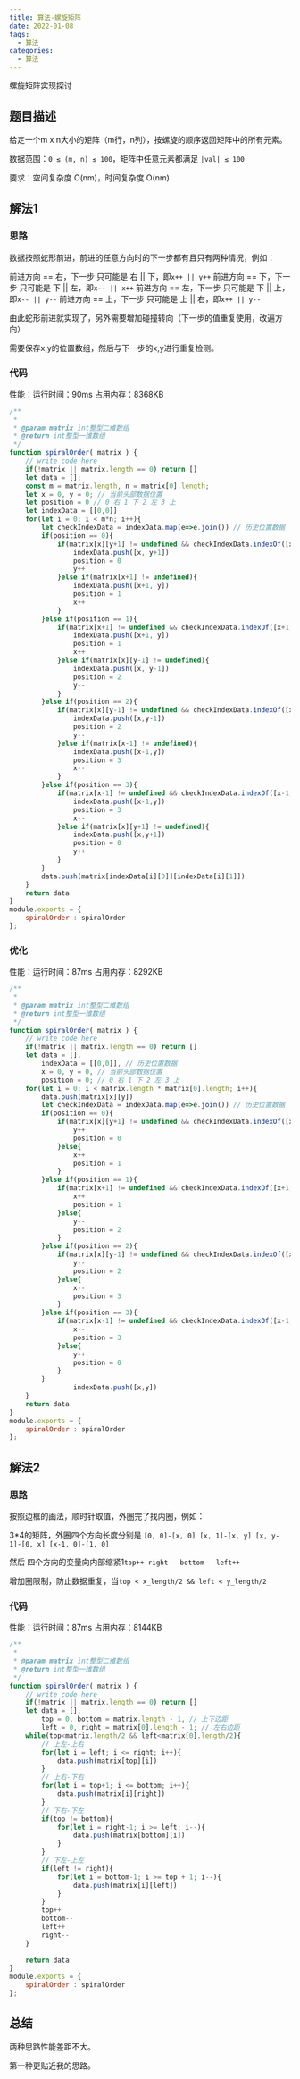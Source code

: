 ```yaml
---
title: 算法-螺旋矩阵
date: 2022-01-08
tags: 
  - 算法
categories: 
  - 算法
---
```


螺旋矩阵实现探讨

<!--more-->

## 题目描述

给定一个m x n大小的矩阵（m行，n列），按螺旋的顺序返回矩阵中的所有元素。

数据范围：`0 ≤ (m, n) ≤ 100`，矩阵中任意元素都满足 `|val| ≤ 100`

要求：空间复杂度 O(nm)，时间复杂度 O(nm)

## 解法1

### 思路

数据按照蛇形前进，前进的任意方向时的下一步都有且只有两种情况，例如：

前进方向 == 右，下一步 只可能是 右 || 下，即`x++ || y++`
前进方向 == 下，下一步 只可能是 下 || 左，即`x-- || x++`
前进方向 == 左，下一步 只可能是 下 || 上，即`x-- || y--`
前进方向 == 上，下一步 只可能是 上 || 右，即`x++ || y--`

由此蛇形前进就实现了，另外需要增加碰撞转向（下一步的值重复使用，改遍方向）

需要保存x,y的位置数组，然后与下一步的x,y进行重复检测。

### 代码

性能：运行时间：90ms 占用内存：8368KB

```javascript
/**
 * 
 * @param matrix int整型二维数组 
 * @return int整型一维数组
 */
function spiralOrder( matrix ) {
    // write code here
    if(!matrix || matrix.length == 0) return []
    let data = [];
    const m = matrix.length, n = matrix[0].length;
    let x = 0, y = 0; // 当前头部数据位置
    let position = 0 // 0 右 1 下 2 左 3 上
    let indexData = [[0,0]]
    for(let i = 0; i < m*n; i++){
        let checkIndexData = indexData.map(e=>e.join()) // 历史位置数据
        if(position == 0){
            if(matrix[x][y+1] != undefined && checkIndexData.indexOf([x, y+1].join()) == -1){ // 校验
                indexData.push([x, y+1])
                position = 0
                y++
            }else if(matrix[x+1] != undefined){
                indexData.push([x+1, y])
                position = 1
                x++
            }
        }else if(position == 1){
            if(matrix[x+1] != undefined && checkIndexData.indexOf([x+1, y].join()) == -1){
                indexData.push([x+1, y])
                position = 1
                x++
            }else if(matrix[x][y-1] != undefined){
                indexData.push([x, y-1])
                position = 2
                y--
            }
        }else if(position == 2){
            if(matrix[x][y-1] != undefined && checkIndexData.indexOf([x, y-1].join()) == -1){
                indexData.push([x,y-1])
                position = 2
                y--
            }else if(matrix[x-1] != undefined){
                indexData.push([x-1,y])
                position = 3
                x--
            }
        }else if(position == 3){
            if(matrix[x-1] != undefined && checkIndexData.indexOf([x-1, y].join()) == -1){
                indexData.push([x-1,y])
                position = 3
                x--
            }else if(matrix[x][y+1] != undefined){
                indexData.push([x,y+1])
                position = 0
                y++
            }
        }
        data.push(matrix[indexData[i][0]][indexData[i][1]])
    }
    return data
}
module.exports = {
	spiralOrder : spiralOrder
};
```

### 优化

性能：运行时间：87ms 占用内存：8292KB

```javascript
/**
 * 
 * @param matrix int整型二维数组 
 * @return int整型一维数组
 */
function spiralOrder( matrix ) {
    // write code here
    if(!matrix || matrix.length == 0) return []
    let data = [], 
        indexData = [[0,0]], // 历史位置数据
        x = 0, y = 0, // 当前头部数据位置
        position = 0; // 0 右 1 下 2 左 3 上
    for(let i = 0; i < matrix.length * matrix[0].length; i++){
        data.push(matrix[x][y])
        let checkIndexData = indexData.map(e=>e.join()) // 历史位置数据
        if(position == 0){
            if(matrix[x][y+1] != undefined && checkIndexData.indexOf([x, y+1].join()) == -1){ // 校验
                y++
                position = 0
            }else{
                x++
                position = 1
            }
        }else if(position == 1){
            if(matrix[x+1] != undefined && checkIndexData.indexOf([x+1, y].join()) == -1){
                x++
                position = 1
            }else{
                y--
                position = 2
            }
        }else if(position == 2){
            if(matrix[x][y-1] != undefined && checkIndexData.indexOf([x, y-1].join()) == -1){
                y--
                position = 2
            }else{
                x--
                position = 3
            }
        }else if(position == 3){
            if(matrix[x-1] != undefined && checkIndexData.indexOf([x-1, y].join()) == -1){
                x--
                position = 3
            }else{
                y++
                position = 0
            }
        }
				indexData.push([x,y])
    }
    return data
}
module.exports = {
    spiralOrder : spiralOrder
};
```

## 解法2

### 思路

按照边框的画法，顺时针取值，外圈完了找内圈，例如：

3*4的矩阵，外圈四个方向长度分别是 `[0, 0]-[x, 0] [x, 1]-[x, y] [x, y-1]-[0, x] [x-1, 0]-[1, 0]`

然后 四个方向的变量向内部缩紧1`top++ right-- bottom-- left++`

增加圈限制，防止数据重复，当`top < x_length/2 && left < y_length/2`

### 代码

性能：运行时间：87ms 占用内存：8144KB

```javascript
/**
 * 
 * @param matrix int整型二维数组 
 * @return int整型一维数组
 */
function spiralOrder( matrix ) {
    // write code here
    if(!matrix || matrix.length == 0) return []
    let data = [], 
        top = 0, bottom = matrix.length - 1, // 上下边距
        left = 0, right = matrix[0].length - 1; // 左右边距
    while(top<matrix.length/2 && left<matrix[0].length/2){
        // 上左-上右
        for(let i = left; i <= right; i++){
            data.push(matrix[top][i])
        }
        // 上右-下右
        for(let i = top+1; i <= bottom; i++){
            data.push(matrix[i][right])
        }
        // 下右-下左
        if(top != bottom){
            for(let i = right-1; i >= left; i--){
                data.push(matrix[bottom][i])
            }    
        }
        // 下左-上左
        if(left != right){
            for(let i = bottom-1; i >= top + 1; i--){
                data.push(matrix[i][left])
            }
        }
        top++
        bottom--
        left++
        right--
    }
    
    return data
}
module.exports = {
    spiralOrder : spiralOrder
};
```

## 总结

两种思路性能差距不大。

第一种更贴近我的思路。